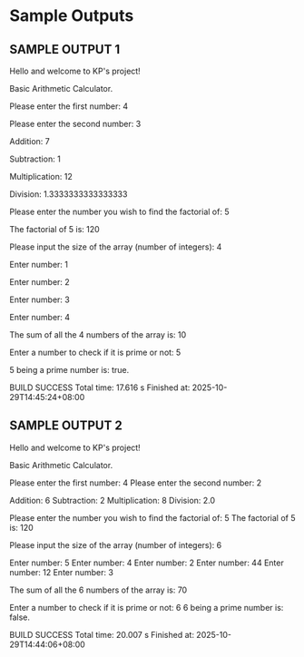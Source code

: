 # Sample Outputs

SAMPLE OUTPUT 1
--------------------------------------------------------------------
Hello and welcome to KP's project!

Basic Arithmetic Calculator.

Please enter the first number: 4

Please enter the second number: 3

Addition: 7

Subtraction: 1

Multiplication: 12

Division: 1.3333333333333333

Please enter the number you wish to find the factorial of: 5

The factorial of 5 is: 120

Please input the size of the array (number of integers): 4

Enter number: 1

Enter number: 2

Enter number: 3

Enter number: 4

The sum of all the 4 numbers of the array is: 10

Enter a number to check if it is prime or not: 5

5 being a prime number is: true.

BUILD SUCCESS
Total time:  17.616 s
Finished at: 2025-10-29T14:45:24+08:00


SAMPLE OUTPUT 2
------------------------------------------------------------------------
Hello and welcome to KP's project!

Basic Arithmetic Calculator.

Please enter the first number: 4
Please enter the second number: 2

Addition: 6
Subtraction: 2
Multiplication: 8
Division: 2.0

Please enter the number you wish to find the factorial of: 5
The factorial of 5 is: 120

Please input the size of the array (number of integers): 6

Enter number: 5
Enter number: 4
Enter number: 2
Enter number: 44
Enter number: 12
Enter number: 3

The sum of all the 6 numbers of the array is: 70

Enter a number to check if it is prime or not: 6
6 being a prime number is: false.

BUILD SUCCESS
Total time:  20.007 s
Finished at: 2025-10-29T14:44:06+08:00
